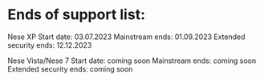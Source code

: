 # Ends of support list: 
Nese XP    Start date: 03.07.2023   Mainstream ends: 01.09.2023     Extended security ends: 12.12.2023 

Nese Vista/Nese 7    Start date: coming soon       Mainstream ends: coming soon       Extended security ends: coming soon
